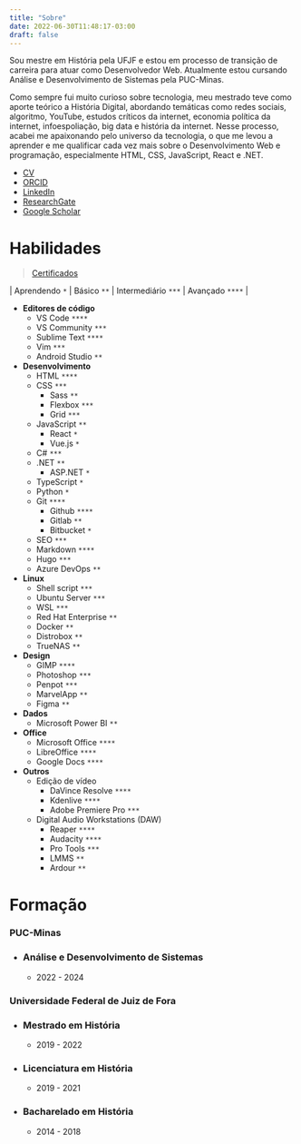 ```yaml
---
title: "Sobre"
date: 2022-06-30T11:48:17-03:00
draft: false
---
```


Sou mestre em História pela UFJF e estou em processo de transição de carreira para atuar como Desenvolvedor Web. Atualmente estou cursando Análise e Desenvolvimento de Sistemas pela PUC-Minas.

Como sempre fui muito curioso sobre tecnologia, meu mestrado teve como aporte teórico a História Digital, abordando temáticas como redes sociais, algoritmo, YouTube, estudos críticos da internet, economia política da internet, infoespoliação, big data e história da internet. Nesse processo, acabei me apaixonando pelo universo da tecnologia, o que me levou a aprender e me qualificar cada vez mais sobre o Desenvolvimento Web e programação, especialmente HTML, CSS, JavaScript, React e .NET. 


- [CV](http://lattes.cnpq.br/9924558848538635)
- [ORCID](https://orcid.org/0000-0001-6686-7182)
- [LinkedIn](https://linkedin.com/in/geraldohomero)
- [ResearchGate](https://www.researchgate.net/profile/Geraldo-Couto-Neto)
- [Google Scholar](https://scholar.google.com/citations?hl=pt-BR&user=QcUrmPYAAAAJ)

# Habilidades 

> [Certificados](/certificados/)

| Aprendendo `*` | Básico `**` | Intermediário `***` | Avançado `****` |

- **Editores de código**
    - VS Code `****`
    - VS Community `***`
    - Sublime Text `****`
    - Vim `***`
    - Android Studio `**`
- **Desenvolvimento**
    - HTML `****`
    - CSS `***`
        - Sass `**`
        - Flexbox `***`
        - Grid `***`
    - JavaScript `**`
        - React `*`
        - Vue.js `*`
    - C# `***`
    - .NET `**`
        - ASP.NET `*`
    - TypeScript `*`
    - Python `*`
    - Git `****`
        - Github `****`
        - Gitlab `**`
        - Bitbucket `*`
    - SEO `***`
    - Markdown `****`    
    - Hugo `***`
    - Azure DevOps `**`
- **Linux**
    - Shell script `***`
    - Ubuntu Server `***`
    - WSL `***`
    - Red Hat Enterprise `**`
    - Docker `**`
    - Distrobox `**`
    - TrueNAS `**`
- **Design**
    - GIMP `****`
    - Photoshop `***`
    - Penpot `***`
    - MarvelApp `**`
    - Figma `**`
- **Dados**
    - Microsoft Power BI `**`
- **Office**
    - Microsoft Office `****`
    - LibreOffice `****`
    - Google Docs `****`
- **Outros**
    - Edição de vídeo
        - DaVince Resolve `****`
        - Kdenlive `****`
        - Adobe Premiere Pro `***`
    - Digital Audio Workstations (DAW)
        - Reaper `****`
        - Audacity `****`
        - Pro Tools `***`
        - LMMS `**`
        - Ardour `**`


# Formação

### **PUC-Minas**
- ### Análise e Desenvolvimento de Sistemas
    - 2022 - 2024

### **Universidade Federal de Juiz de Fora**
- ### Mestrado em História
    - 2019 - 2022
- ### Licenciatura em História
    - 2019 - 2021
- ### Bacharelado em História
    - 2014 - 2018

